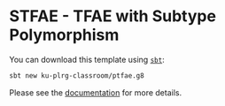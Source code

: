 # STFAE - TFAE with Subtype Polymorphism

You can download this template using [`sbt`](https://www.scala-sbt.org/):
```bash
sbt new ku-plrg-classroom/ptfae.g8
```

Please see the [documentation](https://github.com/ku-plrg-classroom/docs/tree/main/cose212/ptfae) for more details.
